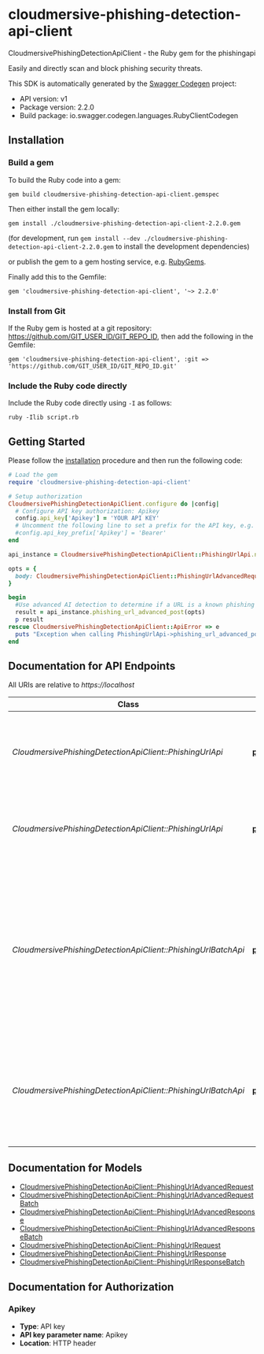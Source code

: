 # cloudmersive-phishing-detection-api-client

CloudmersivePhishingDetectionApiClient - the Ruby gem for the phishingapi

Easily and directly scan and block phishing security threats.

This SDK is automatically generated by the [Swagger Codegen](https://github.com/swagger-api/swagger-codegen) project:

- API version: v1
- Package version: 2.2.0
- Build package: io.swagger.codegen.languages.RubyClientCodegen

## Installation

### Build a gem

To build the Ruby code into a gem:

```shell
gem build cloudmersive-phishing-detection-api-client.gemspec
```

Then either install the gem locally:

```shell
gem install ./cloudmersive-phishing-detection-api-client-2.2.0.gem
```
(for development, run `gem install --dev ./cloudmersive-phishing-detection-api-client-2.2.0.gem` to install the development dependencies)

or publish the gem to a gem hosting service, e.g. [RubyGems](https://rubygems.org/).

Finally add this to the Gemfile:

    gem 'cloudmersive-phishing-detection-api-client', '~> 2.2.0'

### Install from Git

If the Ruby gem is hosted at a git repository: https://github.com/GIT_USER_ID/GIT_REPO_ID, then add the following in the Gemfile:

    gem 'cloudmersive-phishing-detection-api-client', :git => 'https://github.com/GIT_USER_ID/GIT_REPO_ID.git'

### Include the Ruby code directly

Include the Ruby code directly using `-I` as follows:

```shell
ruby -Ilib script.rb
```

## Getting Started

Please follow the [installation](#installation) procedure and then run the following code:
```ruby
# Load the gem
require 'cloudmersive-phishing-detection-api-client'

# Setup authorization
CloudmersivePhishingDetectionApiClient.configure do |config|
  # Configure API key authorization: Apikey
  config.api_key['Apikey'] = 'YOUR API KEY'
  # Uncomment the following line to set a prefix for the API key, e.g. 'Bearer' (defaults to nil)
  #config.api_key_prefix['Apikey'] = 'Bearer'
end

api_instance = CloudmersivePhishingDetectionApiClient::PhishingUrlApi.new

opts = { 
  body: CloudmersivePhishingDetectionApiClient::PhishingUrlAdvancedRequest.new # PhishingUrlAdvancedRequest | 
}

begin
  #Use advanced AI detection to determine if a URL is a known phishing threat
  result = api_instance.phishing_url_advanced_post(opts)
  p result
rescue CloudmersivePhishingDetectionApiClient::ApiError => e
  puts "Exception when calling PhishingUrlApi->phishing_url_advanced_post: #{e}"
end

```

## Documentation for API Endpoints

All URIs are relative to *https://localhost*

Class | Method | HTTP request | Description
------------ | ------------- | ------------- | -------------
*CloudmersivePhishingDetectionApiClient::PhishingUrlApi* | [**phishing_url_advanced_post**](docs/PhishingUrlApi.md#phishing_url_advanced_post) | **POST** /phishing/url/advanced | Use advanced AI detection to determine if a URL is a known phishing threat
*CloudmersivePhishingDetectionApiClient::PhishingUrlApi* | [**phishing_url_post**](docs/PhishingUrlApi.md#phishing_url_post) | **POST** /phishing/url | Use AI and deterministic detection to determine if a URL is a phishing threat
*CloudmersivePhishingDetectionApiClient::PhishingUrlBatchApi* | [**phishing_url_advanced_batch_post**](docs/PhishingUrlBatchApi.md#phishing_url_advanced_batch_post) | **POST** /phishing/url/advanced/batch | Accept multiple urls at once to perform lookups to see if the urls are known phishing sites as well as multiple other scans to determine  if the URL is a potential phishing threat.
*CloudmersivePhishingDetectionApiClient::PhishingUrlBatchApi* | [**phishing_url_batch_post**](docs/PhishingUrlBatchApi.md#phishing_url_batch_post) | **POST** /phishing/url/batch | Accept multiple urls at oncee and perform AI and deterministic methods to detect if a URL is a phishing threat.


## Documentation for Models

 - [CloudmersivePhishingDetectionApiClient::PhishingUrlAdvancedRequest](docs/PhishingUrlAdvancedRequest.md)
 - [CloudmersivePhishingDetectionApiClient::PhishingUrlAdvancedRequestBatch](docs/PhishingUrlAdvancedRequestBatch.md)
 - [CloudmersivePhishingDetectionApiClient::PhishingUrlAdvancedResponse](docs/PhishingUrlAdvancedResponse.md)
 - [CloudmersivePhishingDetectionApiClient::PhishingUrlAdvancedResponseBatch](docs/PhishingUrlAdvancedResponseBatch.md)
 - [CloudmersivePhishingDetectionApiClient::PhishingUrlRequest](docs/PhishingUrlRequest.md)
 - [CloudmersivePhishingDetectionApiClient::PhishingUrlResponse](docs/PhishingUrlResponse.md)
 - [CloudmersivePhishingDetectionApiClient::PhishingUrlResponseBatch](docs/PhishingUrlResponseBatch.md)


## Documentation for Authorization


### Apikey

- **Type**: API key
- **API key parameter name**: Apikey
- **Location**: HTTP header

